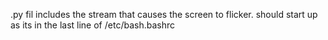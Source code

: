 .py fil includes the stream that causes the screen to flicker. 
should start up as its in the last line of /etc/bash.bashrc
